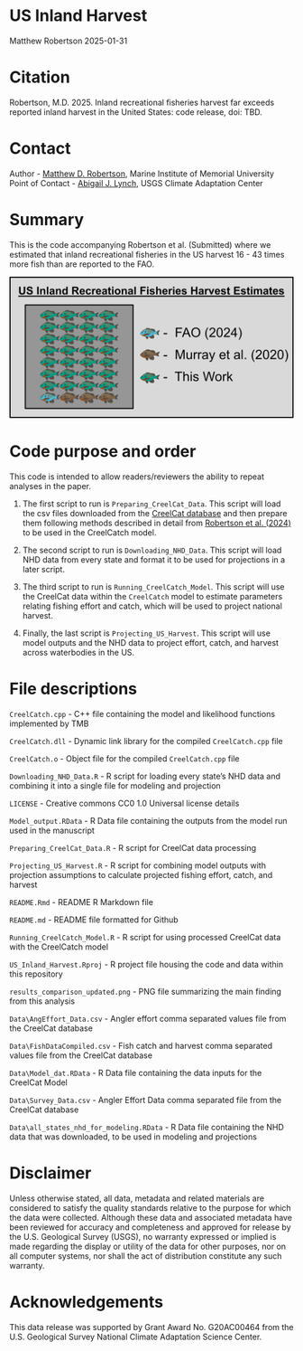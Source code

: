 US Inland Harvest
================
Matthew Robertson
2025-01-31

# Citation

Robertson, M.D. 2025. Inland recreational fisheries harvest far exceeds
reported inland harvest in the United States: code release, doi: TBD.

# Contact

Author - [Matthew D. Robertson](matthew.robertson@mi.mun.ca), Marine
Institute of Memorial University Point of Contact - [Abigail J.
Lynch](ajlynch@usgs.gov), USGS Climate Adaptation Center

# Summary

This is the code accompanying Robertson et al. (Submitted) where we
estimated that inland recreational fisheries in the US harvest 16 - 43
times more fish than are reported to the FAO.

<img src="results_comparison_updated.png"/>

# Code purpose and order

This code is intended to allow readers/reviewers the ability to repeat
analyses in the paper.

1.  The first script to run is `Preparing_CreelCat_Data`. This script
    will load the csv files downloaded from the [CreelCat
    database](https://rconnect.usgs.gov/CreelCat/) and then prepare them
    following methods described in detail from [Robertson et
    al. (2024)](https://doi.org/10.1111/fme.12650) to be used in the
    CreelCatch model.

2.  The second script to run is `Downloading_NHD_Data`. This script will
    load NHD data from every state and format it to be used for
    projections in a later script.

3.  The third script to run is `Running_CreelCatch_Model`. This script
    will use the CreelCat data within the `CreelCatch` model to estimate
    parameters relating fishing effort and catch, which will be used to
    project national harvest.

4.  Finally, the last script is `Projecting_US_Harvest`. This script
    will use model outputs and the NHD data to project effort, catch,
    and harvest across waterbodies in the US.

# File descriptions

`CreelCatch.cpp` - C++ file containing the model and likelihood
functions implemented by TMB

`CreelCatch.dll` - Dynamic link library for the compiled
`CreelCatch.cpp` file

`CreelCatch.o` - Object file for the compiled `CreelCatch.cpp` file

`Downloading_NHD_Data.R` - R script for loading every state’s NHD data
and combining it into a single file for modeling and projection

`LICENSE` - Creative commons CC0 1.0 Universal license details

`Model_output.RData` - R Data file containing the outputs from the model
run used in the manuscript

`Preparing_CreelCat_Data.R` - R script for CreelCat data processing

`Projecting_US_Harvest.R` - R script for combining model outputs with
projection assumptions to calculate projected fishing effort, catch, and
harvest

`README.Rmd` - README R Markdown file

`README.md` - README file formatted for Github

`Running_CreelCatch_Model.R` - R script for using processed CreelCat
data with the CreelCatch model

`US_Inland_Harvest.Rproj` - R project file housing the code and data
within this repository

`results_comparison_updated.png` - PNG file summarizing the main finding
from this analysis

`Data\AngEffort_Data.csv` - Angler effort comma separated values file
from the CreelCat database

`Data\FishDataCompiled.csv` - Fish catch and harvest comma separated
values file from the CreelCat database

`Data\Model_dat.RData` - R Data file containing the data inputs for the
CreelCat Model

`Data\Survey_Data.csv` - Angler Effort Data comma separated file from
the CreelCat database

`Data\all_states_nhd_for_modeling.RData` - R Data file containing the
NHD data that was downloaded, to be used in modeling and projections

# Disclaimer

Unless otherwise stated, all data, metadata and related materials are
considered to satisfy the quality standards relative to the purpose for
which the data were collected. Although these data and associated
metadata have been reviewed for accuracy and completeness and approved
for release by the U.S. Geological Survey (USGS), no warranty expressed
or implied is made regarding the display or utility of the data for
other purposes, nor on all computer systems, nor shall the act of
distribution constitute any such warranty.

# Acknowledgements

This data release was supported by Grant Award No. G20AC00464 from the
U.S. Geological Survey National Climate Adaptation Science Center.
